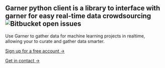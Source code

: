 ## Garner python client is a library to interface with garner for easy real-time data crowdsourcing![Bitbucket open issues](https://img.shields.io/bitbucket/issues-raw/kipgparker/Garner-python)

Use Garner to gather data for machine learning projects in realtime, allowing your to curate and
gather data smarter.

[Sign up for a free account →](https://garner.app)

[Get in contact →](https://garner.app/contact/)
